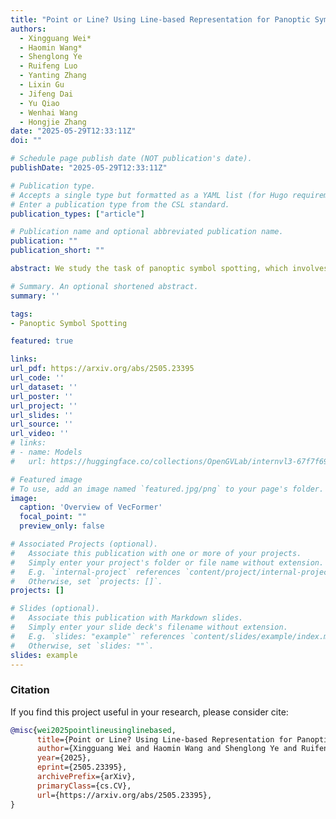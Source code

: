 ```yaml
---
title: "Point or Line? Using Line-based Representation for Panoptic Symbol Spotting in CAD Drawings"
authors:
  - Xingguang Wei*
  - Haomin Wang*
  - Shenglong Ye
  - Ruifeng Luo
  - Yanting Zhang
  - Lixin Gu
  - Jifeng Dai
  - Yu Qiao
  - Wenhai Wang
  - Hongjie Zhang
date: "2025-05-29T12:33:11Z"
doi: ""

# Schedule page publish date (NOT publication's date).
publishDate: "2025-05-29T12:33:11Z"

# Publication type.
# Accepts a single type but formatted as a YAML list (for Hugo requirements).
# Enter a publication type from the CSL standard.
publication_types: ["article"]

# Publication name and optional abbreviated publication name.
publication: ""
publication_short: ""

abstract: We study the task of panoptic symbol spotting, which involves identifying both individual instances of countable things and the semantic regions of uncountable stuff in computer-aided design (CAD) drawings composed of vector graphical primitives. Existing methods typically rely on image rasterization, graph construction, or point-based representation, but these approaches often suffer from high computational costs, limited generality, and loss of geometric structural information. In this paper, we propose VecFormer, a novel method that addresses these challenges through line-based representation of primitives. This design preserves the geometric continuity of the original primitive, enabling more accurate shape representation while maintaining a computation-friendly structure, making it well-suited for vector graphic understanding tasks. To further enhance prediction reliability, we introduce a Branch Fusion Refinement module that effectively integrates instance and semantic predictions, resolving their inconsistencies for more coherent panoptic outputs. Extensive experiments demonstrate that our method establishes a new state-of-the-art, achieving 91.1 PQ, with Stuff-PQ improved by 9.6 and 21.2 points over the second-best results under settings with and without prior information, respectively, highlighting the strong potential of line-based representation as a foundation for vector graphic understanding.

# Summary. An optional shortened abstract.
summary: ''

tags:
- Panoptic Symbol Spotting

featured: true

links:
url_pdf: https://arxiv.org/abs/2505.23395
url_code: ''
url_dataset: ''
url_poster: ''
url_project: ''
url_slides: ''
url_source: ''
url_video: ''
# links:
# - name: Models
#   url: https://huggingface.co/collections/OpenGVLab/internvl3-67f7f690be79c2fe9d74fe9d

# Featured image
# To use, add an image named `featured.jpg/png` to your page's folder. 
image:
  caption: 'Overview of VecFormer'
  focal_point: ""
  preview_only: false

# Associated Projects (optional).
#   Associate this publication with one or more of your projects.
#   Simply enter your project's folder or file name without extension.
#   E.g. `internal-project` references `content/project/internal-project/index.md`.
#   Otherwise, set `projects: []`.
projects: []

# Slides (optional).
#   Associate this publication with Markdown slides.
#   Simply enter your slide deck's filename without extension.
#   E.g. `slides: "example"` references `content/slides/example/index.md`.
#   Otherwise, set `slides: ""`.
slides: example
---
```


### Citation

If you find this project useful in your research, please consider cite:
```BibTex
@misc{wei2025pointlineusinglinebased,
      title={Point or Line? Using Line-based Representation for Panoptic Symbol Spotting in CAD Drawings}, 
      author={Xingguang Wei and Haomin Wang and Shenglong Ye and Ruifeng Luo and Yanting Zhang and Lixin Gu and Jifeng Dai and Yu Qiao and Wenhai Wang and Hongjie Zhang},
      year={2025},
      eprint={2505.23395},
      archivePrefix={arXiv},
      primaryClass={cs.CV},
      url={https://arxiv.org/abs/2505.23395}, 
}
```

